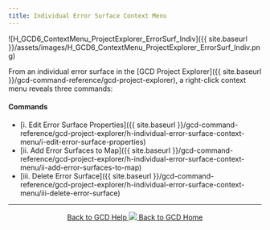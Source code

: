 ```yaml
---
title: Individual Error Surface Context Menu
---
```


![H_GCD6_ContextMenu_ProjectExplorer_ErrorSurf_Indiv]({{ site.baseurl }}/assets/images/H_GCD6_ContextMenu_ProjectExplorer_ErrorSurf_Indiv.png)

From an individual error surface in the [GCD Project Explorer]({{ site.baseurl }}/gcd-command-reference/gcd-project-explorer), a right-click context menu reveals three commands:

#### Commands

- [i. Edit Error Surface Properties]({{ site.baseurl }}/gcd-command-reference/gcd-project-explorer/h-individual-error-surface-context-menu/i-edit-error-surface-properties)
- [ii. Add Error Surfaces to Map]({{ site.baseurl }}/gcd-command-reference/gcd-project-explorer/h-individual-error-surface-context-menu/ii-add-error-surfaces-to-map)
- [iii. Delete Error Surface]({{ site.baseurl }}/gcd-command-reference/gcd-project-explorer/h-individual-error-surface-context-menu/iii-delete-error-surface)


------
<div align="center">
	<a class="hollow button" href="{{ site.baseurl }}/Help"><i class="fa fa-chevron-circle-left"></i>  Back to GCD Help </a>  
	<a class="hollow button" href="{{ site.baseurl }}/"><img src="{{ site.baseurl}}/assets/images/icons/GCDAddIn.png">  Back to GCD Home </a>  
</div>